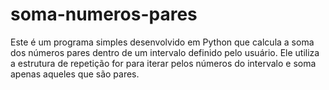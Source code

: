 # soma-numeros-pares
Este é um programa simples desenvolvido em Python que calcula a soma dos números pares dentro de um intervalo definido pelo usuário. Ele utiliza a estrutura de repetição for para iterar pelos números do intervalo e soma apenas aqueles que são pares.
